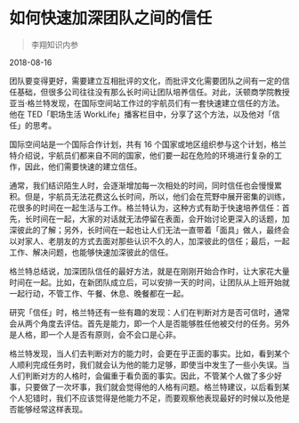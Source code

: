 # 如何快速加深团队之间的信任

> 李翔知识内参

2018-08-16


团队要变得更好，需要建立互相批评的文化，而批评文化需要团队之间有一定的信任基础，但很多公司往往没有那么长时间让团队培养信任。对此，沃顿商学院教授亚当·格兰特发现，在国际空间站工作过的宇航员们有一套快速建立信任的方法。他在 TED「职场生活 WorkLife」播客栏目中，分享了这个方法，以及他对「信任」的思考。

国际空间站是一个国际合作计划，共有 16 个国家或地区组织参与这个计划，格兰特介绍说，宇航员们都来自不同的国家，他们要一起在危险的环境进行复杂的工作，因此，他们需要快速的建立信任。

通常，我们结识陌生人时，会逐渐增加每一次相处的时间，同时信任也会慢慢累积。但是，宇航员无法花费这么长时间，所以，他们会在荒野中展开密集的训练，花很多的时间在一起生活与工作。格兰特认为，这种方式有助于快速培养信任：首先，长时间在一起，大家的对话就无法停留在表面，会开始讨论更深入的话题，加深彼此的了解；另外，长时间在一起也让人们无法一直带着「面具」做人，最终会以对家人、老朋友的方式去面对那些认识不久的人，加深彼此的信任；最后，一起工作、解决问题，也能够快速加深彼此的信任。

格兰特总结说，加深团队信任的最好方法，就是在刚刚开始合作时，让大家花大量时间在一起。比如，在新团队成立后，可以安排一天的时间，让团队从上班开始就一起行动，不管工作、午餐、休息、晚餐都在一起。

研究「信任」时，格兰特还有一些有趣的发现：人们在判断对方是否可信时，通常会从两个角度去评估。首先是能力，即一个人是否能够胜任他被交付的任务。另外是人格，即一个人是否有原则，会不会口是心非。

格兰特发现，当人们去判断对方的能力时，会更在乎正面的事实。比如，看到某个人顺利完成任务时，我们就会认为他的能力足够，即使当中发生了一些小失误。当人们判断对方的人格时，会偏重于看负面的事实。因此，不管某个人做了多少好事，只要做了一次坏事，我们就会觉得他的人格有问题。格兰特建议，以后看到某个人犯错时，我们不应该觉得是他能力不足，而要观察他表现最好的时候以及他是否能够经常这样表现。

